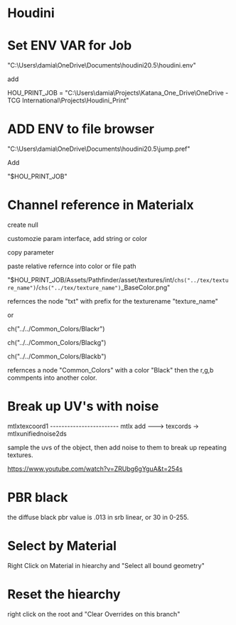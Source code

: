 # Houdini


# Set ENV VAR for Job

"C:\Users\damia\OneDrive\Documents\houdini20.5\houdini.env"

add

HOU_PRINT_JOB = "C:\Users\damia\Projects\Katana_One_Drive\OneDrive - TCG International\Projects\Houdini_Print"


# ADD ENV to file browser

"C:\Users\damia\OneDrive\Documents\houdini20.5\jump.pref"

Add 

"$HOU_PRINT_JOB"


# Channel reference in Materialx

create null

customozie param interface, add string or color

copy parameter

paste relative refernce into color or file path

"$HOU_PRINT_JOB/Assets/Pathfinder/asset/textures/int/`chs("../tex/texture_name")`/`chs("../tex/texture_name")`_BaseColor.png"

refernces the node "txt" with prefix for the texturename "texture_name"

or 

ch("../../Common_Colors/Blackr")

ch("../../Common_Colors/Blackg")

ch("../../Common_Colors/Blackb")

refernces a node "Common_Colors" with a color "Black" then the r,g,b commpents into another color. 

# Break up UV's with noise

mtlxtexcoord1   ------------------------ mtlx add ---> texcords
                -> mtlxunifiednoise2ds

sample the uvs of the object, then add noise to them to break up repeating textures.

https://www.youtube.com/watch?v=ZRUbg6gYguA&t=254s


# PBR black

the diffuse black pbr value is .013 in srb linear, or 30 in 0-255. 


# Select by Material

Right Click on Material in hiearchy and "Select all bound geometry"

# Reset the hiearchy

right click on the root and "Clear Overrides on this branch" 